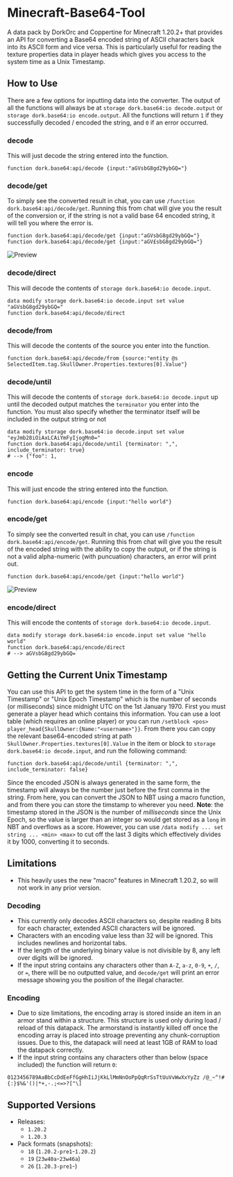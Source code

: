 
# Minecraft-Base64-Tool
A data pack by DorkOrc and Coppertine for Minecraft 1.20.2+ that provides an API for converting a Base64 encoded string of ASCII characters back into its ASCII form and vice versa. This is particularly useful for reading the texture properties data in player heads which gives you access to the system time as a Unix Timestamp.

## How to Use
There are a few options for inputting data into the converter. The output of all the functions will always be at `storage dork.base64:io decode.output` or `storage dork.base64:io encode.output`. All the functions will return `1` if they successfully decoded / encoded the string, and `0` if an error occurred.

### decode
This will just decode the string entered into the function.
```
function dork.base64:api/decode {input:"aGVsbG8gd29ybGQ="}
```
### decode/get
To simply see the converted result in chat, you can use `/function dork.base64:api/decode/get`. Running this from chat will give you the result of the conversion or, if the string is not a valid base 64 encoded string, it will tell you where the error is.
```
function dork.base64:api/decode/get {input:"aGVsbG8gd29ybGQ="}
function dork.base64:api/decode/get {input:"aGV£sbG8gd29ybGQ="}
```
![Preview](https://media.discordapp.net/attachments/380394321217716227/1154220903706669147/image.png?width=877&height=136)
### decode/direct
This will decode the contents of `storage dork.base64:io decode.input`.
```
data modify storage dork.base64:io decode.input set value "aGVsbG8gd29ybGQ="
function dork.base64:api/decode/direct
```

### decode/from
This will decode the contents of the source you enter into the function.
```
function dork.base64:api/decode/from {source:"entity @s SelectedItem.tag.SkullOwner.Properties.textures[0].Value"}
```
### decode/until
This will decode the contents of `storage dork.base64:io decode.input` up until the decoded output matches the `terminator` you enter into the function. You must also specify whether the terminator itself will be included in the output string or not
```
data modify storage dork.base64:io decode.input set value "eyJmb28iOiAxLCAiYmFyIjogMn0="
function dork.base64:api/decode/until {terminator: ",", include_terminator: true}
# --> {"foo": 1,
```

### encode
This will just encode the string entered into the function.
```
function dork.base64:api/encode {input:"hello world"}
```
### encode/get
To simply see the converted result in chat, you can use `/function dork.base64:api/encode/get`. Running this from chat will give you the result of the encoded string with the ability to copy the output, or if the string is not a valid alpha-numeric (with puncuation) characters, an error will print out.
```
function dork.base64:api/encode/get {input:"hello world"}
```
![Preview](https://cdn.discordapp.com/attachments/1154232908123475968/1176488921111220234/image.png)
### encode/direct
This will encode the contents of `storage dork.base64:io decode.input`.
```
data modify storage dork.base64:io encode.input set value "hello world"
function dork.base64:api/encode/direct
# --> aGVsbG8gd29ybGQ=
```

## Getting the Current Unix Timestamp
You can use this API to get the system time in the form of a "Unix Timestamp" or "Unix Epoch Timestamp" which is the number of seconds (or milliseconds) since midnight UTC on the 1st January 1970. 
First you must generate a player head which contains this information. You can use a loot table (which requires an online player) or you can run `/setblock <pos> player_head{SkullOwner:{Name:"<username>"}}`.
From there you can copy the relevant base64-encoded string at path `SkullOwner.Properties.textures[0].Value` in the item or block to `storage dork.base64:io decode.input`, and run the following command:
```
function dork.base64:api/decode/until {terminator: ",", include_terminator: false}
```
Since the encoded JSON is always generated in the same form, the timestamp will always be the number just before the first comma in the string. From here, you can convert the JSON to NBT using a macro function, and from there you can store the timstamp to wherever you need.
**Note**: the timestamp stored in the JSON is the number of _milliseconds_ since the Unix Epoch, so the value is larger than an integer so would get stored as a `long` in NBT and overflows as a score. However, you can use `/data modify ... set string ... <min> <max>` to cut off the last 3 digits which effectively divides it by 1000, converting it to seconds.
## Limitations

- This heavily uses the new "macro" features in Minecraft 1.20.2, so will not work in any prior version.

### Decoding
- This currently only decodes ASCII characters so, despite reading 8 bits for each character, extended ASCII characters will be ignored.
- Characters with an encoding value less than 32 will be ignored. This includes newlines and horizontal tabs.
- If the length of the underlying binary value is not divisible by 8, any left over digits will be ignored.
- If the input string contains any characters other than `A-Z`, `a-z`, `0-9`, `+`, `/`, or `=`, there will be no outputted value, and `decode/get` will print an error message showing you the position of the illegal character. 

### Encoding
- Due to size limitations, the encoding array is stored inside an item in an armor stand within a structure. This structure is used only during load / reload of this datapack. The armorstand is instantly killed off once the encoding array is placed into stroage preventing any chunk-corruption issues. Due to this, the datapack will need at least 1GB of RAM to load the datapack correctly.
- If the input string contains any characters other than below (space included) the function will return `0`: 
```
0123456789AaBbCcDdEeFfGgHhIiJjKkLlMmNnOoPpQqRrSsTtUuVvWwXxYyZz /@_~^!#{:}$%&'()|*+,-.;<=>?["\]
```

## Supported Versions
- Releases:
  - `1.20.2`
  - `1.20.3`
- Pack formats (snapshots):
  - `18` (`1.20.2-pre1`-`1.20.2`)
  - `19` (`23w40a`-`23w46a`)
  - `26` (`1.20.3-pre1`-)
